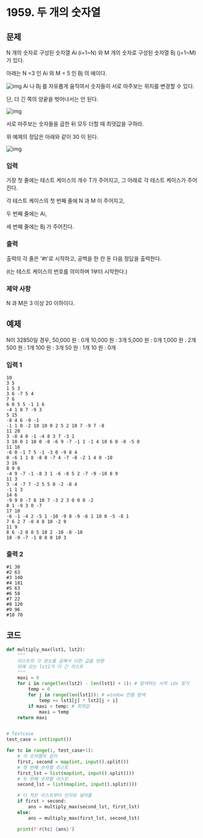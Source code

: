 # 1959. 두 개의 숫자열

## 문제

N 개의 숫자로 구성된 숫자열 Ai (i=1~N) 와 M 개의 숫자로 구성된 숫자열 Bj (j=1~M) 가 있다.

아래는 N =3 인 Ai 와 M = 5 인 Bj 의 예이다.

![img](https://swexpertacademy.com/main/common/fileDownload.do?downloadType=CKEditorImages&fileId=AV5PqPTKAUEDFAUq)
Ai 나 Bj 를 자유롭게 움직여서 숫자들이 서로 마주보는 위치를 변경할 수 있다.

단, 더 긴 쪽의 양끝을 벗어나서는 안 된다.
 

![img](https://swexpertacademy.com/main/common/fileDownload.do?downloadType=CKEditorImages&fileId=AV5PqULaAUIDFAUq)


서로 마주보는 숫자들을 곱한 뒤 모두 더할 때 최댓값을 구하라.

위 예제의 정답은 아래와 같이 30 이 된다.
 

![img](https://swexpertacademy.com/main/common/fileDownload.do?downloadType=CKEditorImages&fileId=AV5PqbLKAUcDFAUq)



### 입력

가장 첫 줄에는 테스트 케이스의 개수 T가 주어지고, 그 아래로 각 테스트 케이스가 주어진다.

각 테스트 케이스의 첫 번째 줄에 N 과 M 이 주어지고,

두 번째 줄에는 Ai,

세 번째 줄에는 Bj 가 주어진다.

### 출력

출력의 각 줄은 '#t'로 시작하고, 공백을 한 칸 둔 다음 정답을 출력한다.

(t는 테스트 케이스의 번호를 의미하며 1부터 시작한다.)

### 제약 사항

N 과 M은 3 이상 20 이하이다.





## 예제

N이 32850일 경우,
50,000 원 : 0개
10,000 원 : 3개
5,000 원 : 0개
1,000 원 : 2개
500 원 : 1개
100 원 : 3개
50 원 : 1개
10 원 : 0개

### 입력 1

```
10
3 5
1 5 3
3 6 -7 5 4
7 6
6 0 5 5 -1 1 6
-4 1 8 7 -9 3
5 15
-8 4 6 -9 -1
-1 1 0 -2 10 10 0 2 5 2 10 7 -9 7 -8
11 20
3 -8 4 0 -1 -4 8 3 7 -3 1
3 10 0 1 10 0 -8 -6 9 -7 -1 1 -1 4 10 6 0 -8 -5 0
11 16
-6 0 -1 7 5 -1 -3 0 -9 8 4
0 -6 1 1 8 -8 0 -7 4 -7 -8 -2 1 4 0 -10
3 16
8 9 0
-4 9 -7 -1 -8 3 1 -6 -8 5 2 -7 -9 -10 8 9
11 3
3 -4 -7 7 -2 5 5 0 -2 -8 4
-1 1 3
14 6
-9 9 0 -7 8 10 7 -3 2 3 0 0 0 -2
8 1 -9 3 0 -7
17 10
-6 -1 -4 2 -5 1 -10 -9 8 -9 -6 1 10 0 -5 -8 1
7 6 2 7 -8 4 8 10 -2 9
11 9
8 6 -2 0 0 5 10 2 -10 -8 -10
10 -9 -7 -1 0 8 0 10 3
```

### 출력 2

```
#1 30
#2 63
#3 140
#4 181
#5 63
#6 58
#7 22
#8 120
#9 96
#10 70
```



## 코드

```python
def multiply_max(lst1, lst2):
    """
    리스트의 각 원소를 곱해서 더한 값을 반환
    뒤에 오는 lst2가 더 긴 리스트
    """
    maxi = 0
    for i in range(len(lst2) - len(lst1) + 1): # 탐색하는 시작 idx 찾기
        temp = 0
        for j in range(len(lst1)): # window 안을 탐색
            temp += lst1[j] * lst2[j + i]
        if maxi < temp: # 최댓값
            maxi = temp
    return maxi


# Testcase
test_case = int(input())

for tc in range(1, test_case+1):
    # 각 숫자열의 길이
    first, second = map(int, input().split())
    # 첫 번째 숫자열 리스트
    first_lst = list(map(int, input().split()))
    # 두 번째 숫자열 리스트
    second_lst = list(map(int, input().split()))

    # 더 작은 리스트부터 인자로 넣어줌
    if first > second:
        ans = multiply_max(second_lst, first_lst)
    else:
        ans = multiply_max(first_lst, second_lst)

    print(f'#{tc} {ans}')
```
